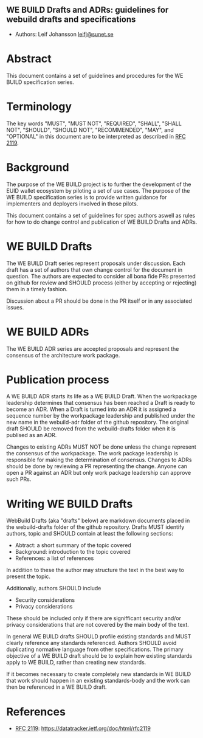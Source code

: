 ## WE BUILD Drafts and ADRs: guidelines for webuild drafts and specifications 

* Authors: Leif Johansson <leifj@sunet.se>

# Abstract

This document contains a set of guidelines and procedures for the WE BUILD specification series.

# Terminology

The key words "MUST", "MUST NOT", "REQUIRED", "SHALL", "SHALL NOT", "SHOULD", "SHOULD NOT", "RECOMMENDED",  "MAY", and "OPTIONAL" in this document are to be interpreted as described in [RFC 2119](#RFC2119).

# Background

The purpose of the WE BUILD project is to further the development of the EUID wallet ecosystem by piloting a set of use cases. The purpose of the WE BUILD specification series is to provide written guidance for implementers and deployers involved in those pilots.

This document contains a set of guidelines for spec authors aswell as rules for how to do change control and publication of WE BUILD Drafts and ADRs. 

# WE BUILD Drafts

The WE BUILD Draft series represent proposals under discussion. Each draft has a set of authors that own change control for the document in question. The authors are expected to consider all bona fide PRs presented on github for review and SHOULD process (either by accepting or rejecting) them in a timely fashion.

Discussion about a PR should be done in the PR itself or in any associated issues.

# WE BUILD ADRs

The WE BUILD ADR series are accepted proposals and represent the consensus of the architecture work package.

# Publication process

A WE BUILD ADR starts its life as a WE BUILD Draft. When the workpackage leadership determines that consensus has been reached a Draft is ready to become an ADR. When a Draft is turned into an ADR it is assigned a sequence number by the workpackage leadership and published under the new name in the webuild-adr folder of the github repository. The original draft SHOULD be removed from the webuild-drafts folder when it is publised as an ADR.

Changes to existing ADRs MUST NOT be done unless the change represent the consensus of the workpackage. The work package leadership is responsible for making the determination of consensus. Changes to ADRs should be done by reviewing a PR representing the change. Anyone can open a PR against an ADR but only work package leadership can approve such PRs.

# Writing WE BUILD Drafts

WebBuild Drafts (aka "drafts" below) are markdown documents placed in the webuild-drafts folder of the github repository. Drafts MUST identify authors, topic and SHOULD contain at least the following sections:

* Abtract: a short summary of the topic covered
* Background: introduction to the topic covered
* References: a list of references

In addition to these the author may structure the text in the best way to present the topic. 

Additionally, authors SHOULD include

* Security considerations 
* Privacy considerations

These should be included only if there are signifficant security and/or privacy considerations that are not covered by the main body of the text.

In general WE BUILD drafts SHOULD profile existing standards and MUST clearly reference any standards referenced. Authors SHOULD avoid duplicating normative language from other specifications. The primary objective of a WE BUILD draft should be to explain how existing standards apply to WE BUILD, rather than creating new standards. 

If it becomes necessary to create completely new standards in WE BUILD that work should happen in an existing standards-body and the work can then be referenced in a WE BUILD draft.

# References

* <a href="RFC2119">RFC 2119</a>: https://datatracker.ietf.org/doc/html/rfc2119

